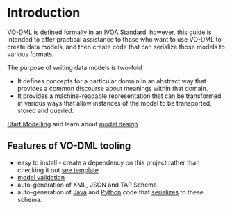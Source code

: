 # Introduction

VO-DML is defined formally in an [IVOA Standard](https://www.ivoa.net/documents/VODML/index.html), however,
this guide is intended to offer practical assistance to those who want to 
use VO-DML to create data models, and then create code that can serialize those 
models to various formats. 

The purpose of writing data models is two-fold

* It defines concepts for a particular domain in an abstract way that provides a common discourse about meanings within that domain.
* It provides a machine-readable representation that can be transformed in various ways that allow 
  instances of the model to be transported, stored and queried.


[Start Modelling](Installation.md) and learn about [model design](modelling/designIntro.md)

## Features of VO-DML tooling

* easy to install - create a dependency on this project rather than checking it out [see template](https://github.com/ivoa/DataModelTemplate)
* [model validation](modelling/Validation.md)
* auto-generation of XML, JSON and TAP Schema
* auto-generation of [Java](JavaCodeGeneration.md) and [Python](PythonCodeGeneration.md) code that [serializes](Serialization.md) to these schema.